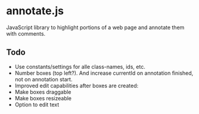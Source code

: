 annotate.js
===========

JavaScript library to highlight portions of a web page and annotate them with comments.

Todo
----

* Use constants/settings for alle class-names, ids, etc.
* Number boxes (top left?). And increase currentId on annotation finished, not on annotation start.
* Improved edit capabilities after boxes are created:
 * Make boxes draggable
 * Make boxes resizeable
 * Option to edit text
